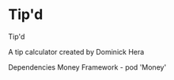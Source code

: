 # Tip'd

Tip'd

A tip calculator created by Dominick Hera


Dependencies
Money Framework - pod 'Money'
